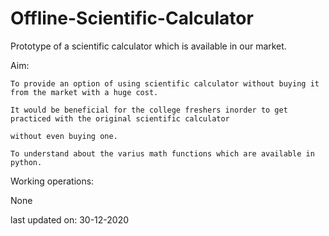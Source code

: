# Offline-Scientific-Calculator

Prototype of a scientific calculator which is available in our market.

Aim:
    
    To provide an option of using scientific calculator without buying it from the market with a huge cost.
  
    It would be beneficial for the college freshers inorder to get practiced with the original scientific calculator
  
    without even buying one.
  
    To understand about the varius math functions which are available in python.
  
Working operations:
  
  None
  
last updated on: 30-12-2020
